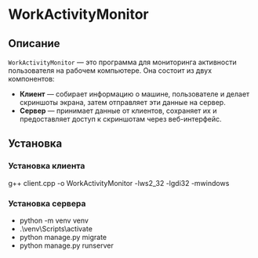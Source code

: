 # WorkActivityMonitor

## Описание
`WorkActivityMonitor` — это программа для мониторинга активности пользователя на рабочем компьютере. Она состоит из двух компонентов:

- **Клиент** — собирает информацию о машине, пользователе и делает скриншоты экрана, затем отправляет эти данные на сервер.
- **Сервер** — принимает данные от клиентов, сохраняет их и предоставляет доступ к скриншотам через веб-интерфейс.

## Установка

### Установка клиента

g++ client.cpp -o WorkActivityMonitor -lws2_32 -lgdi32 -mwindows

### Установка сервера

- python -m venv venv
- .\venv\Scripts\activate
- python manage.py migrate
- python manage.py runserver
